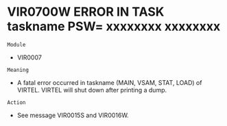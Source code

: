 # VIR0700W ERROR IN TASK taskname PSW= xxxxxxxx xxxxxxxx

`Module`
- VIR0007

`Meaning`
- A fatal error occurred in taskname (MAIN, VSAM, STAT, LOAD) of VIRTEL. VIRTEL will shut down after printing a dump.

`Action`
- See message VIR0015S and VIR0016W.
